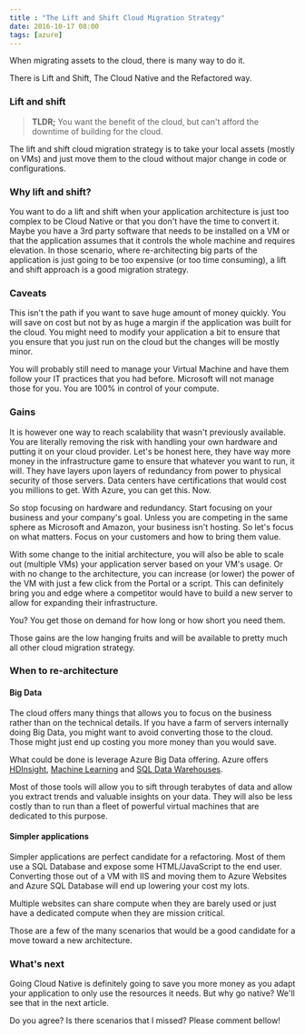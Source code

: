 ```yaml
---
title : "The Lift and Shift Cloud Migration Strategy"
date: 2016-10-17 08:00
tags: [azure]
---
```


When migrating assets to the cloud, there is many way to do it.

There is Lift and Shift, The Cloud Native and the Refactored way.

### Lift and shift

> **TLDR;** You want the benefit of the cloud, but can't afford the downtime of building for the cloud.

The lift and shift cloud migration strategy is to take your local assets (mostly on VMs) and just move them to the cloud without major change in code or configurations.

### Why lift and shift?

You want to do a lift and shift when your application architecture is just too complex to be Cloud Native or that you don't have the time to convert it. Maybe you have a 3rd party software that needs to be installed on a VM or that the application assumes that it controls the whole machine and requires elevation. In those scenario, where re-architecting big parts of the application is just going to be too expensive (or too time consuming), a lift and shift approach is a good migration strategy.

### Caveats

This isn't the path if you want to save huge amount of money quickly. You will save on cost but not by as huge a margin if the application was built for the cloud.  You might need to modify your application a bit to ensure that you ensure that you just run on the cloud but the changes will be mostly minor.

You will probably still need to manage your Virtual Machine and have them follow your IT practices that you had before. Microsoft will not manage those for you. You are 100% in control of your compute.

### Gains

It is however one way to reach scalability that wasn't previously available. You are literally removing the risk with handling your own hardware and putting it on your cloud provider. Let's be honest here, they have way more money in the infrastructure game to ensure that whatever you want to run, it will. They have layers upon layers of redundancy from power to physical security of those servers. Data centers have certifications that would cost you millions to get. With Azure, you can get this. Now.

So stop focusing on hardware and redundancy. Start focusing on your business and your company's goal. Unless you are competing in the same sphere as Microsoft and Amazon, your business isn't hosting. So let's focus on what matters. Focus on your customers and how to bring them value.

With some change to the initial architecture, you will also be able to scale out (multiple VMs) your application server based on your VM's usage. Or with no change to the architecture, you can increase (or lower) the power of the VM with just a few click from the Portal or a script. This can definitely bring you and edge where a competitor would have to build a new server to allow for expanding their infrastructure.

You? You get those on demand for how long or how short you need them.

Those gains are the low hanging fruits and will be available to pretty much all other cloud migration strategy.

### When to re-architecture

#### Big Data
The cloud offers many things that allows you to focus on the business rather than on the technical details. If you have a farm of servers internally doing Big Data, you might want to avoid converting those to the cloud. Those might just end up costing you more money than you would save.

What could be done is leverage Azure Big Data offering. Azure offers [HDInsight](https://azure.microsoft.com/en-us/services/hdinsight/), [Machine Learning](https://azure.microsoft.com/en-us/services/machine-learning/) and [SQL Data Warehouses](https://azure.microsoft.com/en-us/services/sql-data-warehouse/).

Most of those tools will allow you to sift through terabytes of data and allow you extract trends and valuable insights on your data. They will also be less costly than to run than a fleet of powerful virtual machines that are dedicated to this purpose.

#### Simpler applications

Simpler applications are perfect candidate for a refactoring. Most of them use a SQL Database and expose some HTML/JavaScript to the end user. Converting those out of a VM with IIS and moving them to Azure Websites and Azure SQL Database will end up lowering your cost my lots.

Multiple websites can share compute when they are barely used or just have a dedicated compute when they are mission critical.

Those are a few of the many scenarios that would be a good candidate for a move toward a new architecture.


### What's next

Going Cloud Native is definitely going to save you more money as you adapt your application to only use the resources it needs. But why go native? We'll see that in the next article.

Do you agree? Is there scenarios that I missed? Please comment bellow!
